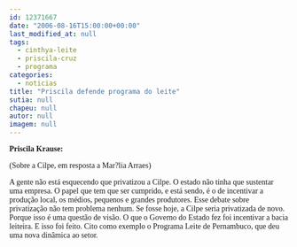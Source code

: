 ```yaml
---
id: 12371667
date: "2006-08-16T15:00:00+00:00"
last_modified_at: null
tags:
  - cinthya-leite
  - priscila-cruz
  - programa
categories:
  - noticias
title: "Priscila defende programa do leite"
sutia: null
chapeu: null
autor: null
imagem: null
---
```

<p><P><STRONG><FONT face=Verdana>Priscila Krause:</FONT></STRONG></P></p>
<p><P><FONT face=Verdana>(Sobre a Cilpe, em resposta&nbsp;a Mar?lia Arraes)</FONT></P><FONT color=#545454></FONT><FONT face=Verdana></p>
<p><P>A gente não está esquecendo que privatizou a Cilpe. O estado não tinha que sustentar uma empresa. O papel que tem que ser cumprido, e está sendo, é o de incentivar a produção local, os médios, pequenos e grandes produtores. Esse debate sobre privatização não tem problema nenhum. Se fosse hoje, a Cilpe seria privatizada de novo. Porque isso é uma questão de visão. O que o Governo do Estado fez foi incentivar a bacia leiteira. E isso foi feito. Cito como exemplo o Programa Leite de Pernambuco, que deu uma nova dinâmica ao setor.</P></FONT> </p>
